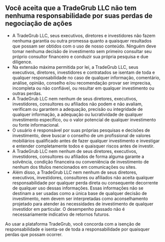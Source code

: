 ## Você aceita que a TradeGrub LLC não tem nenhuma responsabilidade por suas perdas de negociação de ações

- A TradeGrub LLC, seus executivos, diretores e investidores não fazem nenhuma garantia ou outra promessa quanto a quaisquer resultados que possam ser obtidos com o uso de nosso conteúdo. Ninguém deve tomar nenhuma decisão de investimento sem primeiro consultar seu próprio consultor financeiro e conduzir sua própria pesquisa e due diligence.
- Na extensão máxima permitida por lei, a TradeGrub LLC, seus executivos, diretores, investidores e contratados se isentam de toda e qualquer responsabilidade no caso de qualquer informação, comentário, análise, opinião, conselho e/ou recomendação provar ser imprecisa, incompleta ou não confiável, ou resultar em qualquer investimento ou outras perdas.
- A TradeGrub LLC nem nenhum de seus diretores, executivos, investidores, consultores ou afiliados não podem e não avaliam, verificam ou garantem a adequação, precisão ou integridade de qualquer informação, a adequação ou lucratividade de qualquer investimento específico, ou o valor potencial de qualquer investimento ou fonte informacional.
- O usuário é responsável por suas próprias pesquisas e decisões de investimento, deve buscar o conselho de um profissional de valores mobiliários qualificado antes de fazer qualquer investimento e investigar e entender completamente todos e quaisquer riscos antes de investir. 
- A TradeGrub LLC nem nenhum de seus diretores, executivos, investidores, consultores ou afiliados de forma alguma garante a solvência, condição financeira ou conveniência de investimento de nenhum dos títulos mencionados em comunicações ou sites. 
- Além disso, a TradeGrub LLC nem nenhum de seus diretores, executivos, investidores, consultores ou afiliados não aceita qualquer responsabilidade por qualquer perda direta ou consequente decorrente de qualquer uso dessas informações. Essas informações não se destinam a ser usadas como a única base de qualquer decisão de investimento, nem devem ser interpretadas como aconselhamento projetado para atender às necessidades de investimento de qualquer investidor em particular. O desempenho passado não é necessariamente indicativo de retornos futuros.

Ao usar a plataforma TradeGrub, você concorda com a isenção de responsabilidade e isenta-se de toda a responsabilidade por quaisquer perdas que possam ocorrer.
